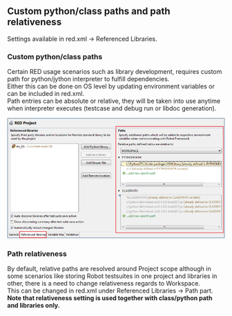 ## Custom python/class paths and path relativeness

Settings available in red.xml -> Referenced Libraries.

### Custom python/class paths

Certain RED usage scenarios such as library development, requires custom path
for python/jython interpreter to fulfill dependencies.  
Either this can be done on OS level by updating environment variables or can
be included in red.xml.  
Path entries can be absolute or relative, they will be taken into use anytime
when interpreter executes (testcase and debug run or libdoc generation).  
  
  
![](custom_paths_relatve/custom_path.png)  
  

### Path relativeness

By default, relative paths are resolved around Project scope although in some
scenarios like storing Robot testsuites in one project and libraries in other,
there is a need to change relativeness regards to Workspace.  
This can be changed in red.xml under Referenced Libraries -> Path part.  
**Note that relativeness setting is used together with class/python path and libraries only.**

